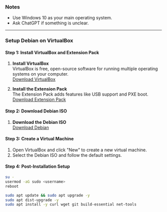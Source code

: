 ### Notes
- Use Windows 10 as your main operating system.
- Ask ChatGPT if something is unclear.

---

### Setup Debian on VirtualBox

#### Step 1: Install VirtualBox and Extension Pack

1. **Install VirtualBox**  
   VirtualBox is free, open-source software for running multiple operating systems on your computer.  
   [Download VirtualBox](https://www.oracle.com/virtualization/virtualbox/)

2. **Install the Extension Pack**  
   The Extension Pack adds features like USB support and PXE boot.  
   [Download Extension Pack](https://www.oracle.com/virtualization/virtualbox/)

#### Step 2: Download Debian ISO

1. **Download the Debian ISO**  
   [Download Debian](https://www.debian.org/)

#### Step 3: Create a Virtual Machine

1. Open VirtualBox and click "New" to create a new virtual machine.
2. Select the Debian ISO and follow the default settings.

#### Step 4: Post-Installation Setup

```bash
su -
usermod -aG sudo <username>
reboot

sudo apt update && sudo apt upgrade -y
sudo apt dist-upgrade -y
sudo apt install -y curl wget git build-essential net-tools
```
